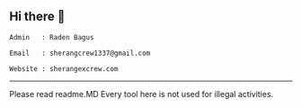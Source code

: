 ## Hi there 👋

```Admin   : Raden Bagus```

```Email   : sherangcrew1337@gmail.com```

```Website : sherangexcrew.com```


______

Please read readme.MD Every tool here is not used for illegal activities.








